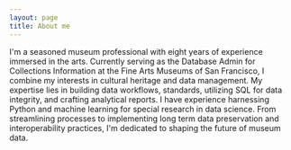 ```yaml
---
layout: page
title: About me
---
```


I'm a seasoned museum professional with eight years of experience immersed in the arts. Currently serving as the Database Admin for Collections Information at the Fine Arts Museums of San Francisco, I combine my interests in cultural heritage and data management. My expertise lies in building data workflows, standards, utilizing SQL for data integrity, and crafting analytical reports. I have experience harnessing Python and machine learning for special research in data science. From streamlining processes to implementing long term data preservation and interoperability practices, I'm dedicated to shaping the future of museum data.

